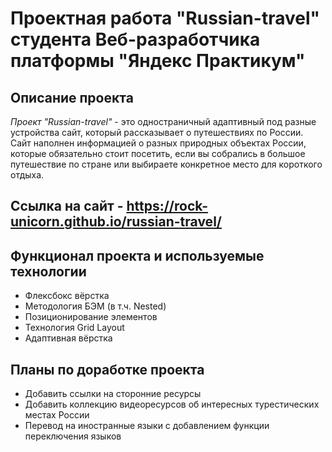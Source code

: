 # Проектная работа "Russian-travel" студента Веб-разработчика платформы "Яндекс Практикум"  
## Описание проекта  
*Проект "Russian-travel"* - это одностраничный адаптивный под разные устройства сайт, который рассказывает о путешествиях по России. Сайт наполнен информацией о разных природных объектах России, которые обязательно стоит посетить, если вы собрались в большое путешествие по стране или выбираете конкретное место для короткого отдыха.
## Ссылка на сайт - https://rock-unicorn.github.io/russian-travel/ 
## Функционал проекта и используемые технологии  
- Флексбокс вёрстка
- Методология БЭМ (в т.ч. Nested)
- Позиционирование элементов
- Технология Grid Layout
- Адаптивная вёрстка
## Планы по доработке проекта  
- Добавить ссылки на сторонние ресурсы
- Добавить коллекцию видеоресурсов об интересных турестических местах России
- Перевод на иностранные языки с добавлением функции переключения языков

